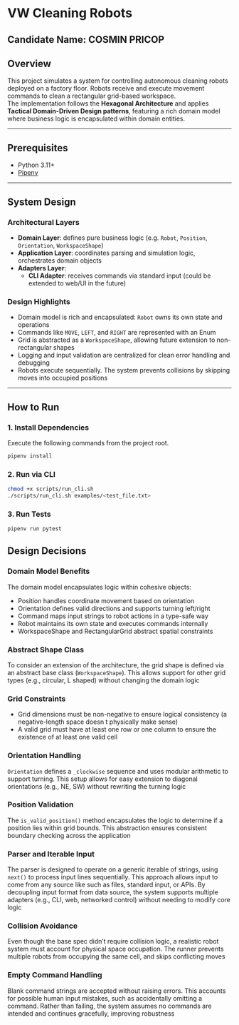 # VW Cleaning Robots

## Candidate Name: COSMIN PRICOP

## Overview

This project simulates a system for controlling autonomous cleaning robots deployed on a factory floor. Robots receive and execute movement commands to clean a rectangular grid-based workspace.  
The implementation follows the **Hexagonal Architecture** and applies **Tactical Domain-Driven Design patterns**, featuring a rich domain model where business logic is encapsulated within domain entities.

---

## Prerequisites

- Python 3.11+
- [Pipenv](https://pipenv.pypa.io/en/latest/)

---

## System Design

### Architectural Layers

- **Domain Layer**: defines pure business logic (e.g. `Robot`, `Position`, `Orientation`, `WorkspaceShape`)
- **Application Layer**: coordinates parsing and simulation logic, orchestrates domain objects
- **Adapters Layer**:
  - **CLI Adapter**: receives commands via standard input (could be extended to web/UI in the future)

### Design Highlights

- Domain model is rich and encapsulated: `Robot` owns its own state and operations
- Commands like `MOVE`, `LEFT`, and `RIGHT` are represented with an Enum
- Grid is abstracted as a `WorkspaceShape`, allowing future extension to non-rectangular shapes
- Logging and input validation are centralized for clean error handling and debugging
- Robots execute sequentially. The system prevents collisions by skipping moves into occupied positions

---

## How to Run

### 1. Install Dependencies

Execute the following commands from the project root.

```bash
pipenv install
```

### 2. Run via CLI

```bash
chmod +x scripts/run_cli.sh 
./scripts/run_cli.sh examples/<test_file.txt>
```

### 3. Run Tests

```bash
pipenv run pytest
```

## Design Decisions

### Domain Model Benefits
The domain model encapsulates logic within cohesive objects:
- Position handles coordinate movement based on orientation
- Orientation defines valid directions and supports turning left/right
- Command maps input strings to robot actions in a type-safe way
- Robot maintains its own state and executes commands internally
- WorkspaceShape and RectangularGrid abstract spatial constraints

### Abstract Shape Class
To consider an extension of the architecture, the grid shape is defined via an abstract base class (`WorkspaceShape`). This allows support for other grid types (e.g., circular, L shaped) without changing the domain logic

### Grid Constraints
- Grid dimensions must be non-negative to ensure logical consistency (a negative-length space doesn t physically make sense)
- A valid grid must have at least one row or one column to ensure the existence of at least one valid cell

### Orientation Handling
`Orientation` defines a `_clockwise` sequence and uses modular arithmetic to support turning. This setup allows for easy extension to diagonal orientations (e.g., NE, SW) without rewriting the turning logic

### Position Validation
The `is_valid_position()` method encapsulates the logic to determine if a position lies within grid bounds. This abstraction ensures consistent boundary checking across the application

### Parser and Iterable Input
The parser is designed to operate on a generic iterable of strings, using `next()` to process input lines sequentially. This approach allows input to come from any source like such as files, standard input, or APIs. By decoupling input format from data source, the system supports multiple adapters (e.g., CLI, web, networked control) without needing to modify core logic

### Collision Avoidance
Even though the base spec didn’t require collision logic, a realistic robot system must account for physical space occupation. The runner prevents multiple robots from occupying the same cell, and skips conflicting moves

### Empty Command Handling
Blank command strings are accepted without raising errors. This accounts for possible human input mistakes, such as accidentally omitting a command. Rather than failing, the system assumes no commands are intended and continues gracefully, improving robustness